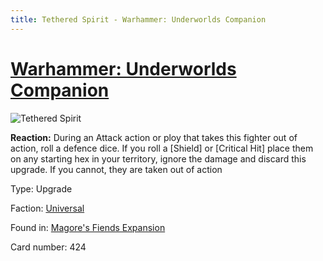 ```yaml
---
title: Tethered Spirit - Warhammer: Underworlds Companion
---
```


# [Warhammer: Underworlds Companion](https://guidokessels.github.io/wh-underworlds)

  

![Tethered Spirit](https://warhammerunderworlds.com/wp-content/uploads/sites/6/2018/03/424_ENG.png)

<b>Reaction:</b> During an Attack action or ploy that takes this fighter out of action, roll a defence dice. If you roll a [Shield] or [Critical Hit] place them on any starting hex in your territory, ignore the damage and discard this upgrade. If you cannot, they are taken out of action

Type: Upgrade

Faction: [Universal](https://guidokessels.github.io/wh-underworlds/factions/universal)

Found in: [Magore's Fiends Expansion](https://guidokessels.github.io/wh-underworlds/locations/magores-fiends-expansion)

Card number: 424
